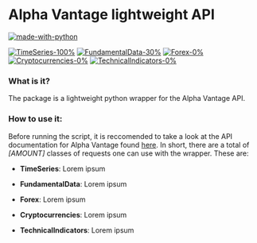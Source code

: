 # Alpha Vantage lightweight API
[![made-with-python](https://img.shields.io/badge/Made%20with-Python-1f425f.svg)](https://www.python.org/) 

[![TimeSeries-100%](https://img.shields.io/badge/TimeSeries-100%25-brightgreen)](https://github.com/HaakonSvane/Icarus/blob/master/src/alphavantage/alpha_vantage_api/timeseries.py)
[![FundamentalData-30%](https://img.shields.io/badge/FundamentalData-30%25-orange)](https://github.com/HaakonSvane/Icarus/blob/master/src/alphavantage/alpha_vantage_api/fundamentaldata.py)
[![Forex-0%](https://img.shields.io/badge/Forex-0%25-red)]()
[![Cryptocurrencies-0%](https://img.shields.io/badge/Cryptocurrencies-0%25-red)]()
[![TechnicalIndicators-0%](https://img.shields.io/badge/TechnicalIndicators-0%25-red)]()
### What is it?
The package is a lightweight python wrapper for the Alpha Vantage API.

### How to use it:
Before running the script, it is reccomended to take a look at the API documentation for Alpha Vantage found [here](https://www.alphavantage.co/documentation/).
In short, there are a total of _[AMOUNT]_ classes of requests one can use with the wrapper. These are:

* __TimeSeries__: Lorem ipsum

* __FundamentalData__: Lorem ipsum

* __Forex__: Lorem ipsum

* __Cryptocurrencies__: Lorem ipsum

* __TechnicalIndicators__: Lorem ipsum
